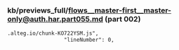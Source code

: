 ### kb/previews_full/flows__master-first__master-only@auth.har.part055.md (part 002)

```md
.alteg.io/chunk-KO722YSM.js",
                  "lineNumber": 0,
```

```
